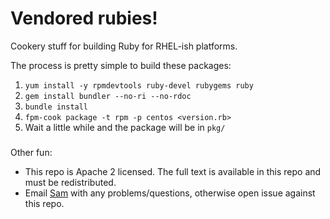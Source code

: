 Vendored rubies!
================

Cookery stuff for building Ruby for RHEL-ish platforms.

The process is pretty simple to build these packages:

1. `yum install -y rpmdevtools ruby-devel rubygems ruby`
2. `gem install bundler --no-ri --no-rdoc`
3. `bundle install`
4. `fpm-cook package -t rpm -p centos <version.rb>`
5. Wait a little while and the package will be in `pkg/`

###
Other fun:
* This repo is Apache 2 licensed. The full text is available in this repo and must be redistributed.
* Email [Sam](mailto:shk@linux.com) with any problems/questions, otherwise open issue against this repo.
